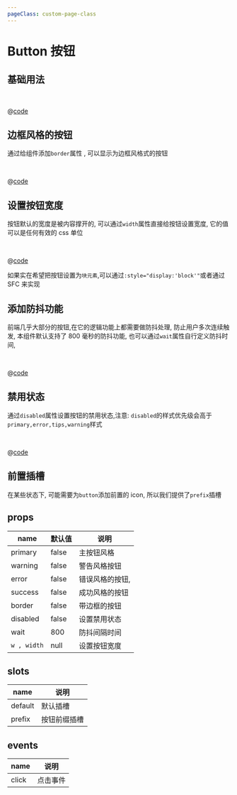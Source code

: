 ```yaml
---
pageClass: custom-page-class
---
```


# Button 按钮

## 基础用法

<br/>
<Button-Base/>

@[code](../.vuepress/components/Button/Base.vue)

## 边框风格的按钮

通过给组件添加`border`属性 , 可以显示为边框风格式的按钮

<br/>
<Button-Border/>

@[code](../.vuepress/components/Button/Border.vue)

## 设置按钮宽度

按钮默认的宽度是被内容撑开的, 可以通过`width`属性直接给按钮设置宽度, 它的值可以是任何有效的 css 单位

<br/>
<Button-Width/>

@[code](../.vuepress/components/Button/Width.vue)

如果实在希望把按钮设置为`块元素`,可以通过`:style="display:'block'"`或者通过 SFC 来实现

## 添加防抖功能

前端几乎大部分的按钮,在它的逻辑功能上都需要做防抖处理, 防止用户多次连续触发, 本组件默认支持了 800 毫秒的防抖功能, 也可以通过`wait`属性自行定义防抖时间,

<br/>
<Button-Wait/>

@[code](../.vuepress/components/Button/Wait.vue)

## 禁用状态

通过`disabled`属性设置按钮的禁用状态,注意: `disabled`的样式优先级会高于`primary,error,tips,warning`样式

<br/>
<Button-Disabled/>

@[code](../.vuepress/components/Button/Disabled.vue)

## 前置插槽

在某些状态下, 可能需要为`button`添加前置的 icon, 所以我们提供了`prefix`插槽

## props

| name        | 默认值 | 说明            |
| ----------- | ------ | --------------- |
| primary     | false  | 主按钮风格      |
| warning     | false  | 警告风格按钮    |
| error       | false  | 错误风格的按钮, |
| success     | false  | 成功风格的按钮  |
| border      | false  | 带边框的按钮    |
| disabled    | false  | 设置禁用状态    |
| wait        | 800    | 防抖间隔时间    |
| `w , width` | null   | 设置按钮宽度    |

## slots

| name    | 说明         |
| ------- | ------------ |
| default | 默认插槽     |
| prefix  | 按钮前缀插槽 |

## events

| name  | 说明     |
| ----- | -------- |
| click | 点击事件 |
